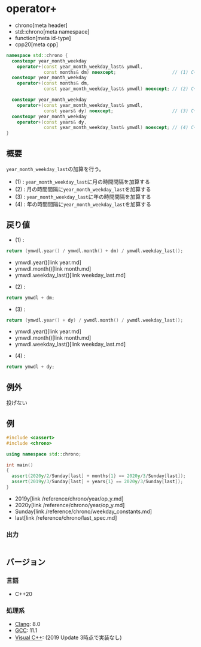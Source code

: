 # operator+
* chrono[meta header]
* std::chrono[meta namespace]
* function[meta id-type]
* cpp20[meta cpp]

```cpp
namespace std::chrono {
  constexpr year_month_weekday
    operator+(const year_month_weekday_last& ymwdl,
              const months& dm) noexcept;                     // (1) C++20
  constexpr year_month_weekday
    operator+(const months& dm,
              const year_month_weekday_last& ymwdl) noexcept; // (2) C++20

  constexpr year_month_weekday
    operator+(const year_month_weekday_last& ymwdl,
              const years& dy) noexcept;                      // (3) C++20
  constexpr year_month_weekday
    operator+(const years& dy,
              const year_month_weekday_last& ymwdl) noexcept; // (4) C++20
}
```

## 概要
`year_month_weekday_last`の加算を行う。

- (1) : `year_month_weekday_last`に月の時間間隔を加算する
- (2) : 月の時間間隔に`year_month_weekday_last`を加算する
- (3) : `year_month_weekday_last`に年の時間間隔を加算する
- (4) : 年の時間間隔に`year_month_weekday_last`を加算する


## 戻り値
- (1) :

```cpp
return (ymwdl.year() / ymwdl.month() + dm) / ymwdl.weekday_last();
```
* ymwdl.year()[link year.md]
* ymwdl.month()[link month.md]
* ymwdl.weekday_last()[link weekday_last.md]


- (2) :

```cpp
return ymwdl + dm;
```

- (3) :

```cpp
return (ymwdl.year() + dy) / ywmdl.month() / ywmdl.weekday_last();
```
* ymwdl.year()[link year.md]
* ymwdl.month()[link month.md]
* ymwdl.weekday_last()[link weekday_last.md]

- (4) :

```cpp
return ymwdl + dy;
```


## 例外
投げない


## 例
```cpp example
#include <cassert>
#include <chrono>

using namespace std::chrono;

int main()
{
  assert(2020y/2/Sunday[last] + months{1} == 2020y/3/Sunday[last]);
  assert(2019y/3/Sunday[last] + years{1} == 2020y/3/Sunday[last]);
}
```
* 2019y[link /reference/chrono/year/op_y.md]
* 2020y[link /reference/chrono/year/op_y.md]
* Sunday[link /reference/chrono/weekday_constants.md]
* last[link /reference/chrono/last_spec.md]

### 出力
```
```

## バージョン
### 言語
- C++20

### 処理系
- [Clang](/implementation.md#clang): 8.0
- [GCC](/implementation.md#gcc): 11.1
- [Visual C++](/implementation.md#visual_cpp): (2019 Update 3時点で実装なし)
